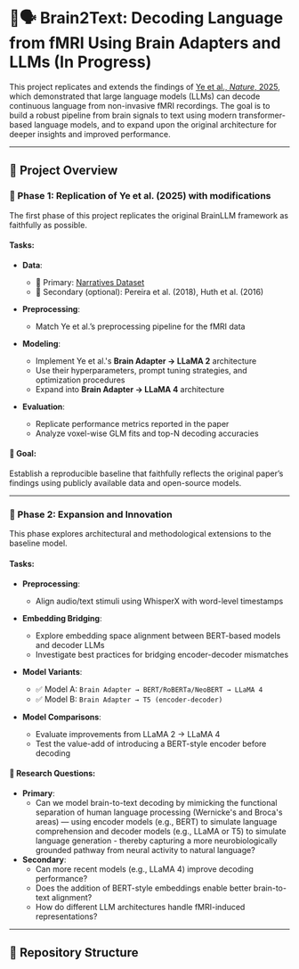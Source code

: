 # 🧠🗣️ Brain2Text: Decoding Language from fMRI Using Brain Adapters and LLMs (In Progress)

This project replicates and extends the findings of [Ye et al., *Nature*, 2025](https://www.nature.com/articles/s42003-025-07731-7), which demonstrated that large language models (LLMs) can decode continuous language from non-invasive fMRI recordings. The goal is to build a robust pipeline from brain signals to text using modern transformer-based language models, and to expand upon the original architecture for deeper insights and improved performance.

---

## 🧪 Project Overview

### 🔹 Phase 1: Replication of Ye et al. (2025) with modifications

The first phase of this project replicates the original BrainLLM framework as faithfully as possible.

#### Tasks:
- **Data**:
  - 📌 Primary: [Narratives Dataset](https://openneuro.org/datasets/ds002345)
  - 📌 Secondary (optional): Pereira et al. (2018), Huth et al. (2016)

- **Preprocessing**:
  - Match Ye et al.’s preprocessing pipeline for the fMRI data

- **Modeling**:
  - Implement Ye et al.'s **Brain Adapter → LLaMA 2** architecture
  - Use their hyperparameters, prompt tuning strategies, and optimization procedures
  - Expand into **Brain Adapter → LLaMA 4** architecture

- **Evaluation**:
  - Replicate performance metrics reported in the paper
  - Analyze voxel-wise GLM fits and top-N decoding accuracies

#### 📌 Goal:
Establish a reproducible baseline that faithfully reflects the original paper’s findings using publicly available data and open-source models.

---

### 🔹 Phase 2: Expansion and Innovation

This phase explores architectural and methodological extensions to the baseline model.

#### Tasks:

- **Preprocessing**:
  - Align audio/text stimuli using WhisperX with word-level timestamps

- **Embedding Bridging**:
  - Explore embedding space alignment between BERT-based models and decoder LLMs
  - Investigate best practices for bridging encoder-decoder mismatches

- **Model Variants**:
  - ✅ Model A: `Brain Adapter → BERT/RoBERTa/NeoBERT → LLaMA 4`
  - ✅ Model B: `Brain Adapter → T5 (encoder-decoder)`

- **Model Comparisons**:
  - Evaluate improvements from LLaMA 2 → LLaMA 4
  - Test the value-add of introducing a BERT-style encoder before decoding

#### 🧠 Research Questions:

- **Primary**:
  - Can we model brain-to-text decoding by mimicking the functional separation of human language processing (Wernicke's and Broca's areas) — using encoder models (e.g., BERT) to simulate language comprehension and decoder models (e.g., LLaMA or T5) to simulate language generation - thereby capturing a more neurobiologically grounded pathway from neural activity to natural language?
- **Secondary**:
  - Can more recent models (e.g., LLaMA 4) improve decoding performance?
  - Does the addition of BERT-style embeddings enable better brain-to-text alignment?
  - How do different LLM architectures handle fMRI-induced representations?

---

## 📁 Repository Structure

